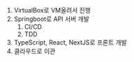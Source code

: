 1. VirtualBox로 VM올려서 진행
2. Springboot로 API 서버 개발
	1. CI/CD
	2. TDD
3. TypeScript, React, NextJS로 프론트 개발
4. 클라우드로 이관

